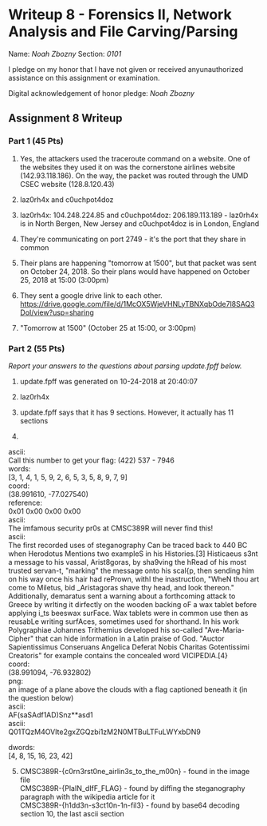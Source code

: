 Writeup 8 - Forensics II, Network Analysis and File Carving/Parsing
=====

Name: *Noah Zbozny*
Section: *0101*

I pledge on my honor that I have not given or received anyunauthorized assistance on this assignment or examination.

Digital acknowledgement of honor pledge: *Noah Zbozny*

## Assignment 8 Writeup

### Part 1 (45 Pts)
1. Yes, the attackers used the traceroute command on a website. One of the websites they used it on was the cornerstone airlines website (142.93.118.186). On the way, the packet was routed through the UMD CSEC website (128.8.120.43)

2. laz0rh4x and c0uchpot4doz

3. laz0rh4x: 104.248.224.85 and c0uchpot4doz: 206.189.113.189 - laz0rh4x is in North Bergen, New Jersey and c0uchpot4doz is in London, England

4. They're communicating on port 2749 - it's the port that they share in common

5. Their plans are happening "tomorrow at 1500", but that packet was sent on October 24, 2018. So their plans would have happened on October 25, 2018 at 15:00 (3:00pm)

6. They sent a google drive link to each other. https://drive.google.com/file/d/1McOX5WjeVHNLyTBNXqbOde7l8SAQ3DoI/view?usp=sharing

7. "Tomorrow at 1500" (October 25 at 15:00, or 3:00pm)

### Part 2 (55 Pts)

*Report your answers to the questions about parsing update.fpff below.*
1. update.fpff was generated on 10-24-2018 at 20:40:07

2. laz0rh4x

3. update.fpff says that it has 9 sections. However, it actually has 11 sections

4.

ascii:  
Call this number to get your flag: (422) 537 - 7946  
words:  
\[3, 1, 4, 1, 5, 9, 2, 6, 5, 3, 5, 8, 9, 7, 9\]  
coord:  
(38.991610, -77.027540)  
reference:  
0x01 0x00 0x00 0x00  
ascii:  
The imfamous security pr0s at CMSC389R will never find this!  
ascii:  
The first recorded uses of steganography Can be traced back to 440 BC when Herodotus Mentions two exampleS in his Histories.\[3\] Histicaeus s3nt a message to his vassal, Arist8goras, by sha9ving the hRead of his most trusted servan-t, "marking" the message onto his scal\{p, then sending him on his way once his hair had rePrown, withl the inastructIon, "WheN thou art come to Miletus, bid _Aristagoras shave thy head, and look thereon." Additionally, demaratus sent a warning about a forthcoming attack to Greece by wrIting it dirfectly on the wooden backing oF a wax tablet before applying i_ts beeswax surFace. Wax tablets were in common use then as reusabLe writing surfAces, sometimes used for shorthand. In his work Polygraphiae Johannes Trithemius developed his so-called "Ave-Maria-Cipher" that can hide information in a Latin praise of God. "Auctor Sapientissimus Conseruans Angelica Deferat Nobis Charitas Gotentissimi Creatoris" for example contains the concealed word VICIPEDIA.\[4\}  
coord:  
(38.991094, -76.932802)  
png:  
an image of a plane above the clouds with a flag captioned beneath it (in the question below)  
ascii:  
AF(saSAdf1AD)Snz\*\*asd1  
ascii:  
Q01TQzM4OVIte2gxZGQzbi1zM2N0MTBuLTFuLWYxbDN9  

dwords:  
\[4, 8, 15, 16, 23, 42\]  

5. CMSC389R-\{c0rn3rst0ne\_airlin3s\_to\_the\_m00n\} - found in the image file  
CMSC389R-\{PlaIN\_dIfF\_FLAG\} - found by diffing the steganography paragraph with the wikipedia article for it  
CMSC389R-\{h1dd3n-s3ct10n-1n-fil3\} - found by base64 decoding section 10, the last ascii section

